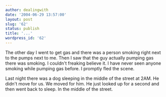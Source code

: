 ```yaml
---
author: dealingwith
date: '2004-06-29 13:57:00'
layout: post
slug: '62'
status: publish
title: '...'
wordpress_id: '62'
---
```


The other day I went to get gas and there was a person smoking right next to
the pumps next to me. Then I saw that the guy actually pumping gas there was
smoking. I couldn't freaking believe it. I have never seen anyone smoking
while pumping gas before. I promptly fled the scene.

Last night there was a dog sleeping in the middle of the street at 2AM. He
didn't move for us. We moved for him. He just looked up for a second and then
went back to sleep. In the middle of the street.

